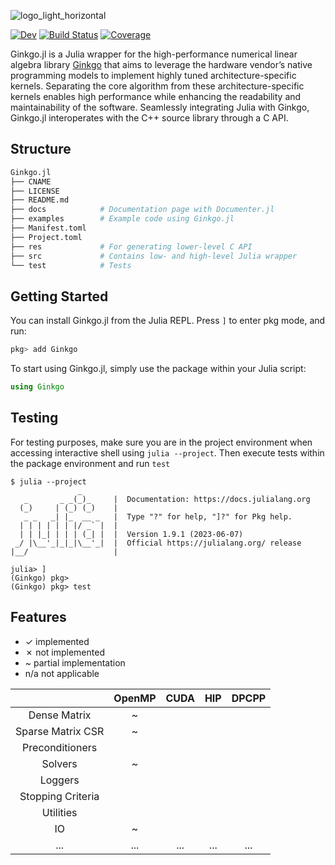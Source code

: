 ![logo_light_horizontal](https://github.com/youwuyou/Ginkgo.jl/assets/82619264/b97413cc-82fc-4861-8939-a885c1caec9f)<?xml version="1.0" encoding="UTF-8" standalone="no"?>

[![Dev](https://img.shields.io/badge/docs-dev-blue.svg)](https://youwuyou.github.io/Ginkgo.jl/dev/)
[![Build Status](https://github.com/youwuyou/Ginkgo.jl/actions/workflows/CI.yml/badge.svg?branch=main)](https://github.com/youwuyou/Ginkgo.jl/actions/workflows/CI.yml?query=branch%3Amain)
[![Coverage](https://codecov.io/gh/youwuyou/Ginkgo.jl/branch/main/graph/badge.svg)](https://codecov.io/gh/youwuyou/Ginkgo.jl)

Ginkgo.jl is a Julia wrapper for the high-performance numerical linear algebra library [Ginkgo](https://ginkgo-project.github.io/) that aims to leverage the hardware vendor’s native programming models to implement highly tuned architecture-specific kernels. Separating the core algorithm from these architecture-specific kernels enables high performance while enhancing the readability and maintainability of the software. Seamlessly integrating Julia with Ginkgo, Ginkgo.jl interoperates with the C++ source library through a C API.

## Structure

```bash
Ginkgo.jl
├── CNAME
├── LICENSE
├── README.md
├── docs            # Documentation page with Documenter.jl
├── examples        # Example code using Ginkgo.jl
├── Manifest.toml
├── Project.toml
├── res             # For generating lower-level C API
├── src             # Contains low- and high-level Julia wrapper
└── test            # Tests
```

## Getting Started

You can install Ginkgo.jl from the Julia REPL. Press `]` to enter pkg mode, and run:

```julia
pkg> add Ginkgo
```

To start using Ginkgo.jl, simply use the package within your Julia script:

```julia
using Ginkgo
```

## Testing

For testing purposes, make sure you are in the project environment when accessing interactive shell using `julia --project`. Then execute tests within the package environment and run `test`

```shell
$ julia --project
               _
   _       _ _(_)_     |  Documentation: https://docs.julialang.org
  (_)     | (_) (_)    |
   _ _   _| |_  __ _   |  Type "?" for help, "]?" for Pkg help.
  | | | | | | |/ _` |  |
  | | |_| | | | (_| |  |  Version 1.9.1 (2023-06-07)
 _/ |\__'_|_|_|\__'_|  |  Official https://julialang.org/ release
|__/                   |

julia> ]
(Ginkgo) pkg>
(Ginkgo) pkg> test
```

## Features

- ✓ implemented
- ✗ not implemented
- ~ partial implementation
- n/a not applicable

||OpenMP|CUDA|HIP|DPCPP|
|:-:|:-:|:-:|:-:|:-:|
|Dense Matrix|~||||
|Sparse Matrix CSR |~||||
|Preconditioners|||||
|Solvers|~||||
|Loggers|||||
|Stopping Criteria|||||
|Utilities|||||
|IO|~||||
|...|...|...|...|...|



